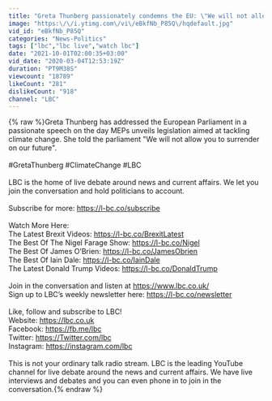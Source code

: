 ```yaml
---
title: "Greta Thunberg passionately condemns the EU: \"We will not allow you to surrender on our future\"."
image: "https:\/\/i.ytimg.com\/vi\/eBkfNb_P85Q\/hqdefault.jpg"
vid_id: "eBkfNb_P85Q"
categories: "News-Politics"
tags: ["lbc","lbc live","watch lbc"]
date: "2021-10-01T02:00:35+03:00"
vid_date: "2020-03-04T12:53:19Z"
duration: "PT9M38S"
viewcount: "18789"
likeCount: "281"
dislikeCount: "918"
channel: "LBC"
---
```

{% raw %}Greta Thunberg has addressed the European Parliament in a passionate speech on the day MEPs unveils legislation aimed at tackling climate change. She told the parliament &quot;We will not allow you to surrender on our future&quot;.<br /><br />#GretaThunberg #ClimateChange #LBC<br /><br />LBC is the home of live debate around news and current affairs. We let you join the conversation and hold politicians to account. <br /><br />Subscribe for more: <a rel="nofollow" target="blank" href="https://l-bc.co/subscribe">https://l-bc.co/subscribe</a><br /><br />Watch More Here:<br />The Latest Brexit Videos: <a rel="nofollow" target="blank" href="https://l-bc.co/BrexitLatest">https://l-bc.co/BrexitLatest</a> <br />The Best Of The Nigel Farage Show: <a rel="nofollow" target="blank" href="https://l-bc.co/Nigel">https://l-bc.co/Nigel</a><br />The Best Of James O’Brien: <a rel="nofollow" target="blank" href="https://l-bc.co/JamesObrien">https://l-bc.co/JamesObrien</a> <br />The Best Of Iain Dale: <a rel="nofollow" target="blank" href="https://l-bc.co/IainDale">https://l-bc.co/IainDale</a> <br />The Latest Donald Trump Videos: <a rel="nofollow" target="blank" href="https://l-bc.co/DonaldTrump">https://l-bc.co/DonaldTrump</a> <br /><br />Join in the conversation and listen at <a rel="nofollow" target="blank" href="https://www.lbc.co.uk/">https://www.lbc.co.uk/</a> <br />Sign up to LBC’s weekly newsletter here: <a rel="nofollow" target="blank" href="https://l-bc.co/newsletter">https://l-bc.co/newsletter</a><br /><br />Like, follow and subscribe to LBC!<br />Website: <a rel="nofollow" target="blank" href="https://lbc.co.uk">https://lbc.co.uk</a> <br />Facebook: <a rel="nofollow" target="blank" href="https://fb.me/lbc">https://fb.me/lbc</a><br />Twitter:  <a rel="nofollow" target="blank" href="https://Twitter.com/lbc">https://Twitter.com/lbc</a>  <br />Instagram: <a rel="nofollow" target="blank" href="https://instagram.com/lbc">https://instagram.com/lbc</a><br /><br />This is not your ordinary talk radio stream. LBC is the leading YouTube channel for live debate around the news and current affairs. We have live interviews and debates and you can even phone in to join in the conversation.{% endraw %}
